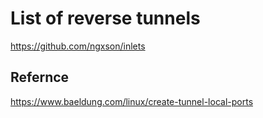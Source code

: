 # List of reverse tunnels

https://github.com/ngxson/inlets




## Refernce
https://www.baeldung.com/linux/create-tunnel-local-ports

